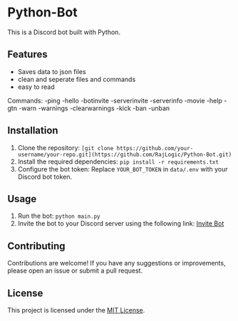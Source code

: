 # Python-Bot

This is a Discord bot built with Python.

## Features
- Saves data to json files
- clean and seperate files and commands
- easy to read
  

Commands:
-ping
-hello
-botinvite
-serverinvite
-serverinfo
-movie
-help
-gtn
-warn
-warnings
-clearwarnings
-kick
-ban
-unban



## Installation

1. Clone the repository: `[git clone https://github.com/your-username/your-repo.git](https://github.com/RajLogic/Python-Bot.git)`
2. Install the required dependencies: `pip install -r requirements.txt`
3. Configure the bot token: Replace `YOUR_BOT_TOKEN` in `data/.env` with your Discord bot token.

## Usage

1. Run the bot: `python main.py`
2. Invite the bot to your Discord server using the following link: [Invite Bot](https://discord.com/oauth2/authorize?client_id=YOUR_CLIENT_ID&scope=bot)

## Contributing

Contributions are welcome! If you have any suggestions or improvements, please open an issue or submit a pull request.

## License

This project is licensed under the [MIT License](LICENSE).
